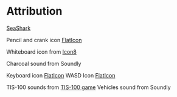 # Attribution

[SeaShark](https://www.flaticon.com/free-icons/shark")

Pencil and crank icon [FlatIcon](https://www.flaticon.com/free-icons/configuration)

Whiteboard icon from [Icon8](https://icons8.com/icon/l0dNxtMUPAEF/whiteboard)

Charcoal sound from Soundly

Keyboard icon [FlatIcon](https://www.flaticon.com/free-icons/keyboard)
WASD Icon [FlatIcon](https://www.flaticon.com/free-icons/wasd)

TIS-100 sounds from [TIS-100 game](https://store.steampowered.com/app/370360/TIS100/)
Vehicles sound from Soundly